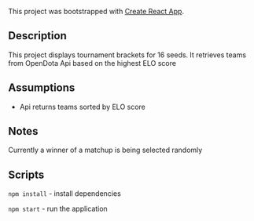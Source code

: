 This project was bootstrapped with [Create React App](https://github.com/facebook/create-react-app).

## Description
This project displays tournament brackets for 16 seeds. It retrieves teams from OpenDota Api based on the highest ELO score

## Assumptions

 - Api returns teams sorted by ELO score 

## Notes

 Currently a winner of a matchup is being selected randomly

## Scripts
 ```npm install``` - install dependencies
 
 ```npm start``` - run the application

